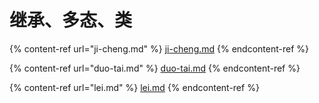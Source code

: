 # 继承、多态、类

{% content-ref url="ji-cheng.md" %}
[ji-cheng.md](ji-cheng.md)
{% endcontent-ref %}

{% content-ref url="duo-tai.md" %}
[duo-tai.md](duo-tai.md)
{% endcontent-ref %}

{% content-ref url="lei.md" %}
[lei.md](lei.md)
{% endcontent-ref %}
